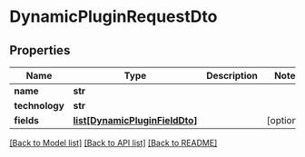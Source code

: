 # DynamicPluginRequestDto

## Properties
Name | Type | Description | Notes
------------ | ------------- | ------------- | -------------
**name** | **str** |  | 
**technology** | **str** |  | 
**fields** | [**list[DynamicPluginFieldDto]**](DynamicPluginFieldDto.md) |  | [optional] 

[[Back to Model list]](../README.md#documentation-for-models) [[Back to API list]](../README.md#documentation-for-api-endpoints) [[Back to README]](../README.md)

